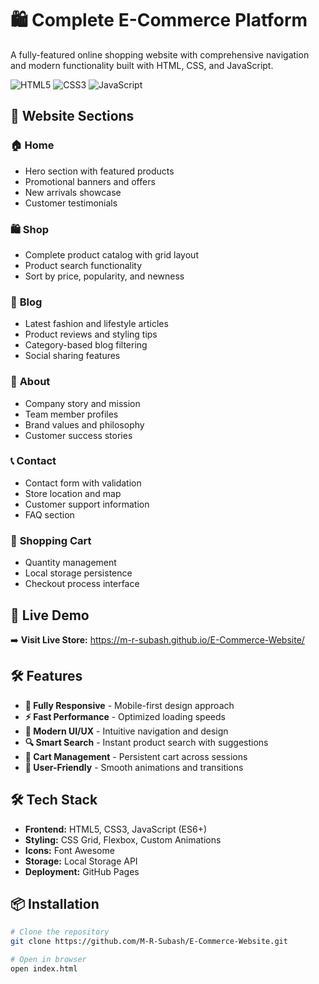 # 🛍️ Complete E-Commerce Platform

A fully-featured online shopping website with comprehensive navigation and modern functionality built with HTML, CSS, and JavaScript.

![HTML5](https://img.shields.io/badge/HTML5-E34F26?style=for-the-badge&logo=html5&logoColor=white)
![CSS3](https://img.shields.io/badge/CSS3-1572B6?style=for-the-badge&logo=css3&logoColor=white)
![JavaScript](https://img.shields.io/badge/JavaScript-F7DF1E?style=for-the-badge&logo=javascript&logoColor=black)

## 🌟 Website Sections

### 🏠 **Home** 
- Hero section with featured products
- Promotional banners and offers
- New arrivals showcase
- Customer testimonials

### 🛍️ **Shop** 
- Complete product catalog with grid layout
- Product search functionality
- Sort by price, popularity, and newness

### 📝 **Blog**
- Latest fashion and lifestyle articles
- Product reviews and styling tips
- Category-based blog filtering
- Social sharing features

### 👥 **About**
- Company story and mission
- Team member profiles
- Brand values and philosophy
- Customer success stories

### 📞 **Contact**
- Contact form with validation
- Store location and map
- Customer support information
- FAQ section

### 🛒 **Shopping Cart**
- Quantity management
- Local storage persistence
- Checkout process interface

## 🚀 Live Demo

➡️ **Visit Live Store:** https://m-r-subash.github.io/E-Commerce-Website/

## 🛠️ Features

- **📱 Fully Responsive** - Mobile-first design approach
- **⚡ Fast Performance** - Optimized loading speeds
- **🎨 Modern UI/UX** - Intuitive navigation and design
- **🔍 Smart Search** - Instant product search with suggestions
- **🛒 Cart Management** - Persistent cart across sessions
- **🎯 User-Friendly** - Smooth animations and transitions

## 🛠️ Tech Stack

- **Frontend:** HTML5, CSS3, JavaScript (ES6+)
- **Styling:** CSS Grid, Flexbox, Custom Animations
- **Icons:** Font Awesome
- **Storage:** Local Storage API
- **Deployment:** GitHub Pages

## 📦 Installation

```bash
# Clone the repository
git clone https://github.com/M-R-Subash/E-Commerce-Website.git

# Open in browser
open index.html
